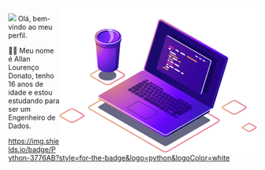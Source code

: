 <img src="Images/computer-illustration (1).png" min-width="400px" max-width="400px" width="400px" align="right" alt="Computador">

<p align="left"> 
<img src="https://media.giphy.com/media/hvRJCLFzcasrR4ia7z/giphy.gif" width="30px"> Olá, bem-vindo ao meu perfil.
</p>    

 👨‍💻 Meu nome é Allan Lourenço Donato, tenho 16 anos de idade e estou estudando para ser um Engenheiro de Dados.
 
 https://img.shields.io/badge/Python-3776AB?style=for-the-badge&logo=python&logoColor=white
